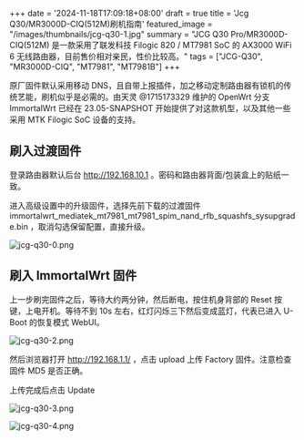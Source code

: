 +++
date = '2024-11-18T17:09:18+08:00'
draft = true
title = 'Jcg Q30/MR3000D-CIQ(512M)刷机指南'
featured_image = "/images/thumbnails/jcg-q30-1.jpg"
summary = "JCG Q30 Pro/MR3000D-CIQ(512M) 是一款采用了联发科技 Filogic 820 / MT7981 SoC 的 AX3000 WiFi 6 无线路由器，目前售价相对亲民，性价比较高。"
tags = ["JCG-Q30", "MR3000D-CIQ", "MT7981", "MT7981B"]
+++

原厂固件默认采用移动 DNS，且自带上报插件，加之移动定制路由器有锁机的传统艺能，刷机似乎是必需的。由天灵 @1715173329 维护的 OpenWrt 分支 ImmortalWrt 已经在 23.05-SNAPSHOT 开始提供了对这款机型，以及其他一些采用 MTK Filogic SoC 设备的支持。

## 刷入过渡固件

登录路由器默认后台 http://192.168.10.1 。密码和路由器背面/包装盒上的贴纸一致。

进入高级设置中的升级固件，选择先前下载的过渡固件 immortalwrt_mediatek_mt7981_mt7981_spim_nand_rfb_squashfs_sysupgrade.bin ，取消勾选保留配置，直接升级。

![jcg-q30-0.png](/images/thumbnails/jcg-q30-0.png)

## 刷入 ImmortalWrt 固件

上一步刷完固件之后，等待大约两分钟，然后断电，按住机身背部的 Reset 按键，上电开机。等待不到 10s 左右，红灯闪烁三下然后变成蓝灯，代表已进入 U-Boot 的恢复模式 WebUI。

![jcg-q30-2.png](/images/thumbnails/jcg-q30-2.png)

然后浏览器打开 http://192.168.1.1/ ，点击 upload 上传 Factory 固件。注意检查固件 MD5 是否正确。

上传完成后点击 Update

![jcg-q30-3.png](/images/thumbnails/jcg-q30-3.png)

![jcg-q30-4.png](/images/thumbnails/jcg-q30-4.png)